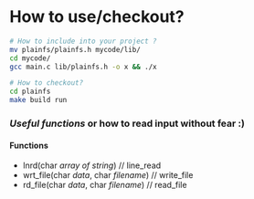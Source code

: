 # How to use/checkout?
```bash
# How to include into your project ?
mv plainfs/plainfs.h mycode/lib/
cd mycode/
gcc main.c lib/plainfs.h -o x && ./x

# How to checkout? 
cd plainfs 
make build run
```

### *Useful functions* or how to read input without fear :)

#### Functions 
- lnrd(char *array of string*) // line_read
- wrt_file(char *data*, char *filename*) // write_file
- rd_file(char *data*, char *filename*) // read_file
